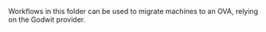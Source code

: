 Workflows in this folder can be used to migrate machines to an OVA, relying on the Godwit provider.

